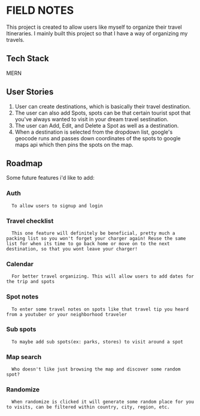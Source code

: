# FIELD NOTES

This project is created to allow users like myself to organize their travel Itineraries.
I mainly built this project so that I have a way of organizing my travels.

## Tech Stack

MERN

## User Stories

1. User can create destinations, which is 
   basically their travel destination.
2. The user can also add Spots, spots can be 
   that certain tourist spot that you've always 
   wanted to visit in your dream travel sestination.
3. The user can Add, Edit, and Delete a Spot as
   well as a destination.
4. When a destination is selected from the dropdown 
   list, google's geocode runs and passes down 
   coordinates of the spots to google maps api which 
   then pins the spots on the map.


## Roadmap

Some future features i'd like to add:

   ### Auth
      To allow users to signup and login
   
   ### Travel checklist
      This one feature will definitely be beneficial, pretty much a packing list so you won't forget your charger again! Reuse the same list for when its time to go back home or move on to the next destination, so that you wont leave your charger!
   
   ### Calendar 
      For better travel organizing. This will allow users to add dates for the trip and spots
   
   ### Spot notes 
      To enter some travel notes on spots like that travel tip you heard from a youtuber or your neighborhood traveler
   
   ### Sub spots
      To maybe add sub spots(ex: parks, stores) to visit around a spot
   
   ### Map search 
      Who doesn't like just browsing the map and discover some random spot?
   
   ### Randomize
      When randomize is clicked it will generate some random place for you to visits, can be filtered within country, city, region, etc.
   

